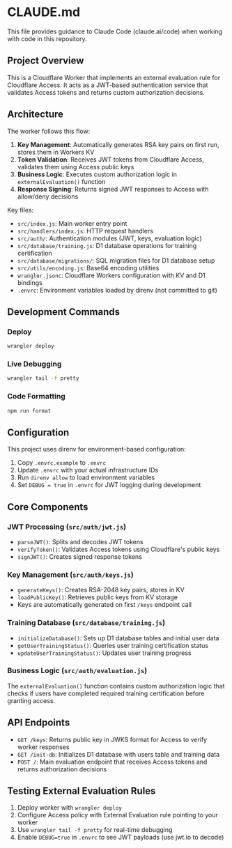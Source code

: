 # CLAUDE.md

This file provides guidance to Claude Code (claude.ai/code) when working with code in this repository.

## Project Overview

This is a Cloudflare Worker that implements an external evaluation rule for Cloudflare Access. It acts as a JWT-based authentication service that validates Access tokens and returns custom authorization decisions.

## Architecture

The worker follows this flow:
1. **Key Management**: Automatically generates RSA key pairs on first run, stores them in Workers KV
2. **Token Validation**: Receives JWT tokens from Cloudflare Access, validates them using Access public keys
3. **Business Logic**: Executes custom authorization logic in `externalEvaluation()` function
4. **Response Signing**: Returns signed JWT responses to Access with allow/deny decisions

Key files:
- `src/index.js`: Main worker entry point
- `src/handlers/index.js`: HTTP request handlers
- `src/auth/`: Authentication modules (JWT, keys, evaluation logic)
- `src/database/training.js`: D1 database operations for training certification
- `src/database/migrations/`: SQL migration files for D1 database setup
- `src/utils/encoding.js`: Base64 encoding utilities
- `wrangler.jsonc`: Cloudflare Workers configuration with KV and D1 bindings
- `.envrc`: Environment variables loaded by direnv (not committed to git)

## Development Commands

### Deploy
```bash
wrangler deploy
```

### Live Debugging
```bash
wrangler tail -f pretty
```

### Code Formatting
```bash
npm run format
```

## Configuration

This project uses direnv for environment-based configuration:
1. Copy `.envrc.example` to `.envrc`
2. Update `.envrc` with your actual infrastructure IDs
3. Run `direnv allow` to load environment variables
4. Set `DEBUG = true` in `.envrc` for JWT logging during development

## Core Components

### JWT Processing (`src/auth/jwt.js`)
- `parseJWT()`: Splits and decodes JWT tokens
- `verifyToken()`: Validates Access tokens using Cloudflare's public keys
- `signJWT()`: Creates signed response tokens

### Key Management (`src/auth/keys.js`)
- `generateKeys()`: Creates RSA-2048 key pairs, stores in KV
- `loadPublicKey()`: Retrieves public keys from KV storage
- Keys are automatically generated on first `/keys` endpoint call

### Training Database (`src/database/training.js`)
- `initializeDatabase()`: Sets up D1 database tables and initial user data
- `getUserTrainingStatus()`: Queries user training certification status
- `updateUserTrainingStatus()`: Updates user training progress

### Business Logic (`src/auth/evaluation.js`)
The `externalEvaluation()` function contains custom authorization logic that checks if users have completed required training certification before granting access.

## API Endpoints

- `GET /keys`: Returns public key in JWKS format for Access to verify worker responses
- `GET /init-db`: Initializes D1 database with users table and training data
- `POST /`: Main evaluation endpoint that receives Access tokens and returns authorization decisions

## Testing External Evaluation Rules

1. Deploy worker with `wrangler deploy`
2. Configure Access policy with External Evaluation rule pointing to your worker
3. Use `wrangler tail -f pretty` for real-time debugging
4. Enable `DEBUG=true` in `.envrc` to see JWT payloads (use jwt.io to decode)